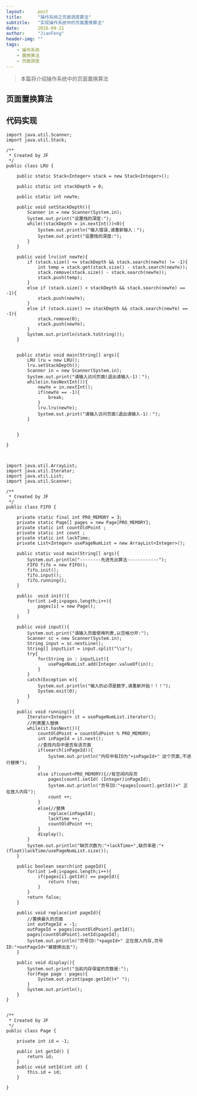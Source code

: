 ```yaml
---
layout:     post
title:      "操作系统之页面调度算法"
subtitle:   "实现操作系统中的页面置换算法"
date:       2016-09-21 
author:     "JianFeng"
header-img: ""
tags:
    - 操作系统
    - 置换算法
    - 页面调度
---
```


>本篇将介绍操作系统中的页面置换算法

## 页面置换算法

## 代码实现

	import java.util.Scanner;
	import java.util.Stack;
	
	/**
	 * Created by JF 
	 */
	public class LRU {
	
	    public static Stack<Integer> stack = new Stack<Integer>();
	
	    public static int stackDepth = 0;
	
	    public static int newYe;
	
	    public void setStackDepth(){
	        Scanner in = new Scanner(System.in);
	        System.out.print("设置栈的深度:");
	        while((stackDepth = in.nextInt())<0){
	            System.out.println("输入错误,请重新输入：");
	            System.out.print("设置栈的深度:");
	        }
	    }
	
	    public void lru(int newYe){
	        if (stack.size() <= stackDepth && stack.search(newYe) != -1){
	            int temp = stack.get(stack.size() - stack.search(newYe));
	            stack.remove(stack.size() - stack.search(newYe));
	            stack.push(temp);
	        }
	        else if (stack.size() < stackDepth && stack.search(newYe) == -1){
	            stack.push(newYe);
	        }
	        else if (stack.size() >= stackDepth && stack.search(newYe) == -1){
	            stack.remove(0);
	            stack.push(newYe);
	        }
	        System.out.println(stack.toString());
	    }
	
	
	    public static void main(String[] args){
	        LRU lru = new LRU();
	        lru.setStackDepth();
	        Scanner in = new Scanner(System.in);
	        System.out.print("请输入访问页面(退出请输入-1)：");
	        while(in.hasNextInt()){
	            newYe = in.nextInt();
	            if(newYe == -1){
	                break;
	            }
	            lru.lru(newYe);
	            System.out.print("请输入访问页面(退出请输入-1)：");
	        }
	
	
	    }
	
	}



	import java.util.ArrayList;
	import java.util.Iterator;
	import java.util.List;
	import java.util.Scanner;
	
	/**
	 * Created by JF 
	 */
	public class FIFO {
	
	    private static final int PRO_MEMORY = 3;
	    private static Page[] pages = new Page[PRO_MEMORY];
	    private static int countOldPoint ;
	    private static int count ;
	    private static int lackTime;
	    private List<Integer> usePageNumList = new ArrayList<Integer>();
	
	    public static void main(String[] args){
	        System.out.println("--------先进先出算法------------");
	        FIFO fifo = new FIFO();
	        fifo.init();
	        fifo.input();
	        fifo.running();
	    }
	
	    public  void init(){
	        for(int i=0;i<pages.length;i++){
	            pages[i] = new Page();
	        }
	    }
	
	    public void input(){
	        System.out.print("请输入页面使用列表,以空格分开:");
	        Scanner sc = new Scanner(System.in);
	        String input = sc.nextLine();
	        String[] inputList = input.split("\\s");
	        try{
	            for(String in : inputList){
	                usePageNumList.add(Integer.valueOf(in));
	            }
	        }
	        catch(Exception e){
	            System.out.println("输入的必须是数字,请重新开始！！！");
	            System.exit(0);
	        }
	    }
	
	    public void running(){
	        Iterator<Integer> it = usePageNumList.iterator();
	        //列表置入替换
	        while(it.hasNext()){
	            countOldPoint = countOldPoint % PRO_MEMORY;
	            int inPageId = it.next();
	            //查找内存中是否有该页面
	            if(search(inPageId)){
	                System.out.println("内存中有ID为"+inPageId+" 这个页面,不进行替换");
	            }
	            else if(count<PRO_MEMORY){//有空闲内存页
	                pages[count].setId( (Integer)inPageId);
	                System.out.println("页号ID:"+pages[count].getId()+" 正在放入内存");
	                count ++;
	            }
	            else{//替换
	                replace(inPageId);
	                lackTime ++;
	                countOldPoint ++;
	            }
	            display();
	        }
	        System.out.println("缺页次数为:"+lackTime+",缺页率是:"+(float)lackTime/usePageNumList.size());
	    }
	
	    public boolean search(int pageId){
	        for(int i=0;i<pages.length;i++){
	            if(pages[i].getId() == pageId){
	                return true;
	            }
	        }
	        return false;
	    }
	
	    public void replace(int pageId){
	        //置换最久的页面
	        int outPageId = -1;
	        outPageId = pages[countOldPoint].getId();
	        pages[countOldPoint].setId(pageId);
	        System.out.println("页号ID:"+pageId+" 正在放入内存,页号ID:"+outPageId+"被替换出去");
	    }
	
	    public void display(){
	        System.out.print("当前内存保留的页数是:");
	        for(Page page : pages){
	            System.out.print(page.getId()+" ");
	        }
	        System.out.println();
	    }
	}


	/**
	 * Created by JF 
	 */
	public class Page {
	
	    private int id = -1;
	
	    public int getId() {
	        return id;
	    }
	    public void setId(int id) {
	        this.id = id;
	    }
	
	}